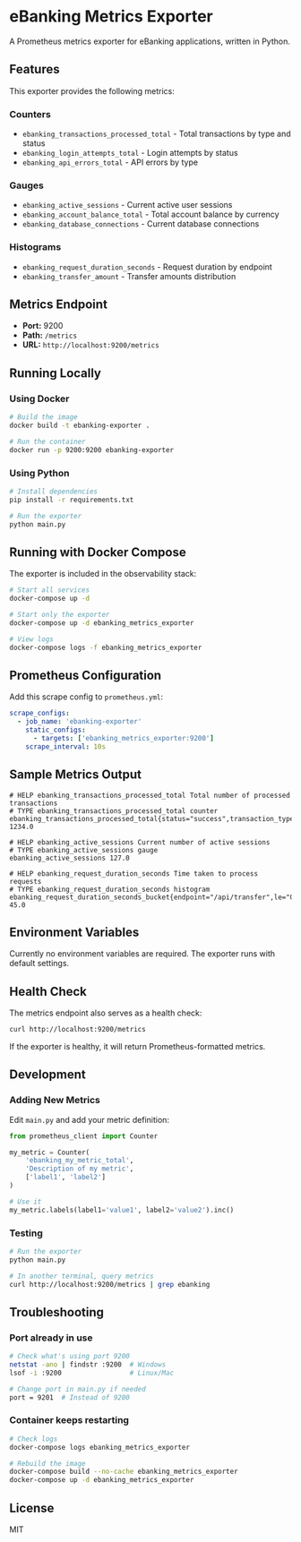 # eBanking Metrics Exporter

A Prometheus metrics exporter for eBanking applications, written in Python.

## Features

This exporter provides the following metrics:

### Counters
- `ebanking_transactions_processed_total` - Total transactions by type and status
- `ebanking_login_attempts_total` - Login attempts by status
- `ebanking_api_errors_total` - API errors by type

### Gauges
- `ebanking_active_sessions` - Current active user sessions
- `ebanking_account_balance_total` - Total account balance by currency
- `ebanking_database_connections` - Current database connections

### Histograms
- `ebanking_request_duration_seconds` - Request duration by endpoint
- `ebanking_transfer_amount` - Transfer amounts distribution

## Metrics Endpoint

- **Port:** 9200
- **Path:** `/metrics`
- **URL:** `http://localhost:9200/metrics`

## Running Locally

### Using Docker

```bash
# Build the image
docker build -t ebanking-exporter .

# Run the container
docker run -p 9200:9200 ebanking-exporter
```

### Using Python

```bash
# Install dependencies
pip install -r requirements.txt

# Run the exporter
python main.py
```

## Running with Docker Compose

The exporter is included in the observability stack:

```bash
# Start all services
docker-compose up -d

# Start only the exporter
docker-compose up -d ebanking_metrics_exporter

# View logs
docker-compose logs -f ebanking_metrics_exporter
```

## Prometheus Configuration

Add this scrape config to `prometheus.yml`:

```yaml
scrape_configs:
  - job_name: 'ebanking-exporter'
    static_configs:
      - targets: ['ebanking_metrics_exporter:9200']
    scrape_interval: 10s
```

## Sample Metrics Output

```
# HELP ebanking_transactions_processed_total Total number of processed transactions
# TYPE ebanking_transactions_processed_total counter
ebanking_transactions_processed_total{status="success",transaction_type="transfer"} 1234.0

# HELP ebanking_active_sessions Current number of active sessions
# TYPE ebanking_active_sessions gauge
ebanking_active_sessions 127.0

# HELP ebanking_request_duration_seconds Time taken to process requests
# TYPE ebanking_request_duration_seconds histogram
ebanking_request_duration_seconds_bucket{endpoint="/api/transfer",le="0.1"} 45.0
```

## Environment Variables

Currently no environment variables are required. The exporter runs with default settings.

## Health Check

The metrics endpoint also serves as a health check:

```bash
curl http://localhost:9200/metrics
```

If the exporter is healthy, it will return Prometheus-formatted metrics.

## Development

### Adding New Metrics

Edit `main.py` and add your metric definition:

```python
from prometheus_client import Counter

my_metric = Counter(
    'ebanking_my_metric_total',
    'Description of my metric',
    ['label1', 'label2']
)

# Use it
my_metric.labels(label1='value1', label2='value2').inc()
```

### Testing

```bash
# Run the exporter
python main.py

# In another terminal, query metrics
curl http://localhost:9200/metrics | grep ebanking
```

## Troubleshooting

### Port already in use

```bash
# Check what's using port 9200
netstat -ano | findstr :9200  # Windows
lsof -i :9200                 # Linux/Mac

# Change port in main.py if needed
port = 9201  # Instead of 9200
```

### Container keeps restarting

```bash
# Check logs
docker-compose logs ebanking_metrics_exporter

# Rebuild the image
docker-compose build --no-cache ebanking_metrics_exporter
docker-compose up -d ebanking_metrics_exporter
```

## License

MIT
